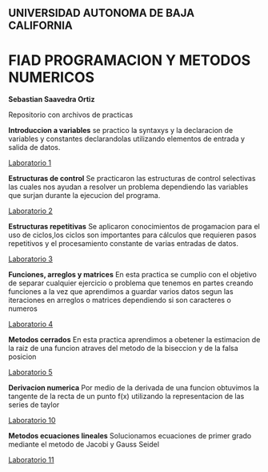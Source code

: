 ## UNIVERSIDAD AUTONOMA DE BAJA CALIFORNIA 
# FIAD PROGRAMACION Y METODOS NUMERICOS 

**Sebastian Saavedra Ortiz**

Repositorio con archivos de practicas 


**Introduccion a variables**  se practico la syntaxys y la declaracion de variables y constantes declarandolas utilizando elementos de entrada y salida de datos.

[Laboratorio 1](https://github.com/ssaavedrao/Proyecto-PYMN/tree/main/Laboratorio%201)

**Estructuras de control** Se practicaron las estructuras de control selectivas las cuales nos ayudan a resolver un problema dependiendo las variables que surjan durante la ejecucion del programa.

[Laboratorio 2](https://github.com/ssaavedrao/Proyecto-PYMN/tree/main/Laboratorio%202)

**Estructuras repetitivas** Se aplicaron conocimientos de progamacion para el uso de ciclos,los ciclos son importantes para cálculos que requieren pasos repetitivos y el procesamiento constante de varias entradas de datos.

[Laboratorio 3](https://github.com/ssaavedrao/Proyecto-PYMN/tree/main/Laboratorio%203)

**Funciones, arreglos y matrices** En esta practica se cumplio con el objetivo de separar cualquier ejercicio o problema que tenemos en partes creando funciones a la vez que aprendimos a guardar varios datos segun las iteraciones en arreglos o matrices dependiendo si son caracteres o numeros

[Laboratorio 4](https://github.com/ssaavedrao/Proyecto-PYMN/tree/main/Laboratorio%204)

**Metodos cerrados** En esta practica aprendimos a obetener la estimacion de la raiz de una funcion atraves del metodo de la biseccion y de la falsa posicion

[Laboratorio 5](https://github.com/ssaavedrao/Proyecto-PYMN/tree/main/L5-Sebastian%20Saavedra)

**Derivacion numerica** Por medio de la derivada de una funcion obtuvimos la tangente de la recta de un punto f(x) utilizando la representacion de las series de taylor 

[Laboratorio 10](https://github.com/ssaavedrao/Proyecto-PYMN/blob/main/Practica%2010%20-%20Sebastian%20Saavedra.cpp)

**Metodos ecuaciones lineales** Solucionamos ecuaciones de primer grado mediante el metodo de Jacobi y Gauss Seidel 

[Laboratorio 11](https://github.com/ssaavedrao/Proyecto-PYMN/tree/main/Laboratorio%2011)


